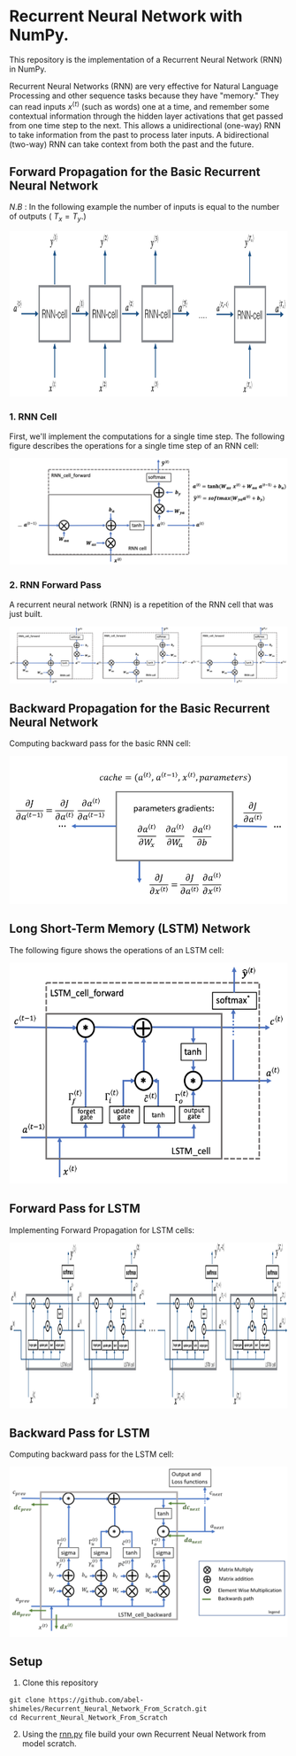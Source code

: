 # Recurrent Neural Network with NumPy.

This repository is the implementation of a Recurrent Neural Network (RNN) in NumPy.

Recurrent Neural Networks (RNN) are very effective for Natural Language Processing and other sequence tasks because they have "memory." They can read inputs $x^{\langle t \rangle}$ (such as words) one at a time, and remember some contextual information through the hidden layer activations that get passed from one time step to the next. This allows a unidirectional (one-way) RNN to take information from the past to process later inputs. A bidirectional (two-way) RNN can take context from both the past and the future.

## Forward Propagation for the Basic Recurrent Neural Network

$N.B$ : In the following example the number of inputs is equal to the number of outputs ( $T_x = T_y$.)

<center>
<img src="images/RNN.png" style="width:600;height:300px;">
</center>

### 1. RNN Cell
First, we'll implement the computations for a single time step. The following figure describes the operations for a single time step of an RNN cell:

<center>
<img src="images/rnn_step_forward_figure2_v3a.png">
</center>

### 2. RNN Forward Pass
A recurrent neural network (RNN) is a repetition of the RNN cell that was just built. 

<center>
<img src="images/rnn_forward_sequence_figure3_v3a.png">
</center> 

## Backward Propagation for the Basic Recurrent Neural Network

Computing backward pass for the basic RNN cell:

<center>
<img src="images/rnn_backward_overview_3a_1.png"> 
</center>

## Long Short-Term Memory (LSTM) Network
The following figure shows the operations of an LSTM cell:

<center>
<img src="images/LSTM_figure4_v3a.png" style="width:100%;height:400px;">
</center>

## Forward Pass for  LSTM
Implementing Forward Propagation for LSTM cells:

<center>
<img src="images/LSTM_rnn.png" style="width:600;height:300px;">
</center>

## Backward Pass for LSTM
Computing backward pass for the LSTM cell:

<center>
<img src="images/LSTM_cell_backward_rev3a_c2.png">
</center>

## Setup
1. Clone this repository

```shell
git clone https://github.com/abel-shimeles/Recurrent_Neural_Network_From_Scratch.git
cd Recurrent_Neural_Network_From_Scratch
```

2. Using the [rnn.py](rnn.py) file build your own Recurrent Neual Network from model scratch.
